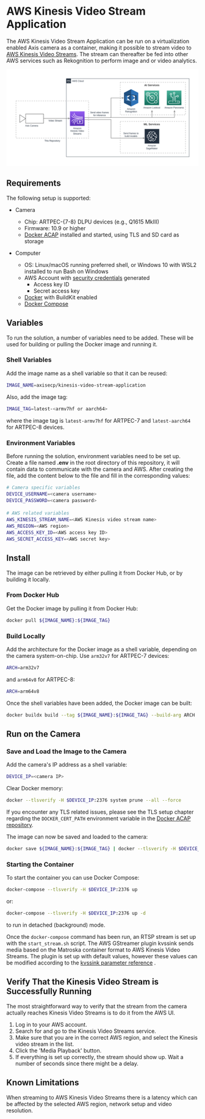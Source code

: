 # AWS Kinesis Video Stream Application

The AWS Kinesis Video Stream Application can be run on a virtualization enabled
Axis camera as a container, making it possible to stream video to
[AWS Kinesis Video Streams](https://aws.amazon.com/kinesis/video-streams/). The
stream can thereafter be fed into other AWS services such as Rekognition to
perform image and or video analytics.

![diagram](./assets/diagram.png)

## Requirements

The following setup is supported:

- Camera
  - Chip: ARTPEC-{7-8} DLPU devices (e.g., Q1615 MkIII)
  - Firmware: 10.9 or higher
  - [Docker ACAP](https://github.com/AxisCommunications/docker-acap) installed and started, using TLS and SD card as storage

- Computer
  - OS: Linux/macOS running preferred shell, or Windows 10 with WSL2 installed to run Bash on Windows
  - AWS Account with
[security credentials](https://docs.aws.amazon.com/IAM/latest/UserGuide/id_credentials_access-keys.html) generated
    - Access key ID
    - Secret access key
  - [Docker](https://docs.docker.com/get-docker/) with BuildKit enabled
  - [Docker Compose](https://docs.docker.com/compose/install/)

## Variables

To run the solution, a number of variables need to be added. These will be used for building or pulling the Docker image and
running it.

### Shell Variables

Add the image name as a shell variable so that it can be reused:

```sh
IMAGE_NAME=axisecp/kinesis-video-stream-application
```

Also, add the image tag:

```sh
IMAGE_TAG=latest-<armv7hf or aarch64>
```

where the image tag is `latest-armv7hf` for ARTPEC-7 and `latest-aarch64` for
ARTPEC-8 devices.

### Environment Variables

Before running the solution, environment variables need to be set up.
Create a file named __.env__ in the root directory of this repository, it will contain data to communicate with the camera and
AWS. After creating the file, add the content below to the file and fill in the corresponding values:

```sh
# Camera specific variables
DEVICE_USERNAME=<camera username>
DEVICE_PASSWORD=<camera password>

# AWS related variables
AWS_KINESIS_STREAM_NAME=<AWS Kinesis video stream name>
AWS_REGION=<AWS region>
AWS_ACCESS_KEY_ID=<AWS access key ID>
AWS_SECRET_ACCESS_KEY=<AWS secret key>
```

## Install

The image can be retrieved by either pulling it from Docker Hub, or by building
it locally.

### From Docker Hub

Get the Docker image by pulling it from Docker Hub:

```sh
docker pull ${IMAGE_NAME}:${IMAGE_TAG}
```

### Build Locally

Add the architecture for the Docker image as a shell variable, depending on the camera
system-on-chip. Use `arm32v7` for ARTPEC-7 devices:

```sh
ARCH=arm32v7
```

and `arm64v8` for ARTPEC-8:

```sh
ARCH=arm64v8
```

Once the shell variables have been added, the Docker image can be built:

```sh
docker buildx build --tag ${IMAGE_NAME}:${IMAGE_TAG} --build-arg ARCH .
```

## Run on the Camera

### Save and Load the Image to the Camera

Add the camera's IP address as a shell variable:

```sh
DEVICE_IP=<camera IP>
```

Clear Docker memory:

```sh
docker --tlsverify -H $DEVICE_IP:2376 system prune --all --force
```

If you encounter any TLS related issues, please see the TLS setup chapter regarding the `DOCKER_CERT_PATH` environment variable
in the [Docker ACAP repository](https://github.com/AxisCommunications/docker-acap).

The image can now be saved and loaded to the camera:

```sh
docker save ${IMAGE_NAME}:${IMAGE_TAG} | docker --tlsverify -H $DEVICE_IP:2376 load
```

### Starting the Container

To start the container you can use Docker Compose:

```sh
docker-compose --tlsverify -H $DEVICE_IP:2376 up
```

or:

```sh
docker-compose --tlsverify -H $DEVICE_IP:2376 up -d
```

to run in detached (background) mode.

Once the `docker-compose` command has been run, an RTSP stream is set up with the
`start_stream.sh` script. The AWS GStreamer plugin kvssink sends media based on
the Matroska container format to AWS Kinesis Video Streams. The plugin is set up
with default values, however these values can be modified according to the
[kvssink parameter reference](https://docs.aws.amazon.com/kinesisvideostreams/latest/dg/examples-gstreamer-plugin-parameters.html)
.

## Verify That the Kinesis Video Stream is Successfully Running

The most straightforward way to verify that the stream from the camera actually
reaches Kinesis Video Streams is to do it from the AWS UI.

1. Log in to your AWS account.
2. Search for and go to the Kinesis Video Streams service.
3. Make sure that you are in the correct AWS region, and select the Kinesis
video stream in the list.
4. Click the 'Media Playback' button.
5. If everything is set up correctly, the stream should show up. Wait a number
of seconds since there might be a delay.

## Known Limitations

When streaming to AWS Kinesis Video Streams there is a latency which can be
affected by the selected AWS region, network setup and video resolution.
